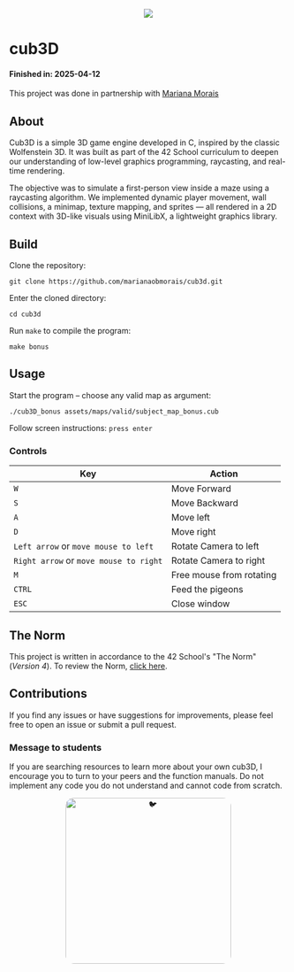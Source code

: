 <p align="center">
	<img src="https://img.shields.io/github/last-commit/marianaobmorais/cub3d?color=%2312bab9&style=flat-square"/>
</p>

# cub3D

#### Finished in: 2025-04-12

This project was done in partnership with [Mariana Morais](https://github.com/marianaobmorais)

## About

Cub3D is a simple 3D game engine developed in C, inspired by the classic Wolfenstein 3D. It was built as part of the 42 School curriculum to deepen our understanding of low-level graphics programming, raycasting, and real-time rendering.

The objective was to simulate a first-person view inside a maze using a raycasting algorithm. We implemented dynamic player movement, wall collisions, a minimap, texture mapping, and sprites — all rendered in a 2D context with 3D-like visuals using MiniLibX, a lightweight graphics library.

## Build

Clone the repository: 
```shell
git clone https://github.com/marianaobmorais/cub3d.git
```
Enter the cloned directory:
```shell
cd cub3d
```
Run `make` to compile the program:
```shell
make bonus
```
## Usage
Start the program – choose any valid map as argument:
```shell
./cub3D_bonus assets/maps/valid/subject_map_bonus.cub
```
Follow screen instructions: `press enter`

### Controls
| Key | Action |
|---|---|
| `W` | Move Forward |
| `S` | Move Backward |
| `A` | Move left |
| `D` | Move right |
| `Left arrow` or `move mouse to left` | Rotate Camera to left |
| `Right arrow` or `move mouse to right` | Rotate Camera to right |
| `M` | Free mouse from rotating |
| `CTRL` | Feed the pigeons |
| `ESC` | Close window |

## The Norm

This project is written in accordance to the 42 School's "The Norm" (_Version 4_). To review the Norm, [click here](https://github.com/42School/norminette/blob/master/pdf/en.norm.pdf).

## Contributions

If you find any issues or have suggestions for improvements, please feel free to open an issue or submit a pull request.

### Message to students

If you are searching resources to learn more about your own cub3D, I encourage you to turn to your peers and the function manuals. Do not implement any code you do not understand and cannot code from scratch.


<div align="center">
  <img src="https://media2.giphy.com/media/v1.Y2lkPTc5MGI3NjExa3p0a3NkN2lvbHF5eGhhOHBocnVqdWZlazUyNWNjbmlmZHdlZjFreSZlcD12MV9pbnRlcm5hbF9naWZfYnlfaWQmY3Q9Zw/l0MYRTamKvnt0Vr32/giphy.gif" alt="🐦" width="300" style="border-radius: 15px;">
</div>

